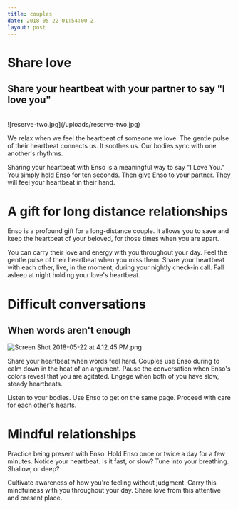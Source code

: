 ```yaml
---
title: couples
date: 2018-05-22 01:54:00 Z
layout: post
---
```


# Share love

## Share your heartbeat with your partner to say "I love you"

<br>
![reserve-two.jpg](/uploads/reserve-two.jpg)

We relax when we feel the heartbeat of someone we love. The gentle pulse of their heartbeat connects us. It soothes us. Our bodies sync with one another's rhythms. 

Sharing your heartbeat with Enso is a meaningful way to say "I Love You."  You simply hold Enso for ten seconds. Then give Enso to your partner. They will feel your heartbeat in their hand. 

# A gift for long distance relationships

Enso is a profound gift for a long-distance couple. It allows you to save and keep the heartbeat of your beloved, for those times when you are apart. 

You can carry their love and energy with you throughout your day. Feel the gentle pulse of their heartbeat when you miss them. Share your heartbeat with each other, live, in the moment, during your nightly check-in call. Fall asleep at night holding your love's heartbeat.
<br>

# Difficult conversations
## When words aren't enough

![Screen Shot 2018-05-22 at 4.12.45 PM.png](/uploads/Screen%20Shot%202018-05-22%20at%204.12.45%20PM.png)

Share your heartbeat when words feel hard. Couples use Enso during to calm down in the heat of an argument. Pause the conversation when Enso's colors reveal that you are agitated. Engage when both of you have slow, steady heartbeats. 

Listen to your bodies. Use Enso to get on the same page. Proceed with care for each other's hearts.

# Mindful relationships

Practice being present with Enso. Hold Enso once or twice a day for a few minutes. Notice your heartbeat. Is it fast, or slow? Tune into your breathing. Shallow, or deep?

Cultivate awareness of how you're feeling without judgment. Carry this mindfulness with you throughout your day. Share love from this attentive and present place.